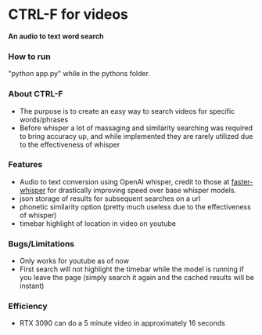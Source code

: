 # CTRL-F for videos
**An audio to text word search**

### How to run
"python app.py" while in the pythons folder.

### About CTRL-F
* The purpose is to create an easy way to search videos for specific words/phrases
* Before whisper a lot of massaging and similarity searching was required to bring accuracy up, and while implemented they are rarely utilized due to the effectiveness of whisper

### Features
* Audio to text conversion using OpenAI whisper, credit to those at [faster-whisper](https://github.com/SYSTRAN/faster-whisper) for drastically improving speed over base whisper models.
* json storage of results for subsequent searches on a url
* phonetic similarity option (pretty much useless due to the effectiveness of whisper)
* timebar highlight of location in video on youtube

### Bugs/Limitations
* Only works for youtube as of now
* First search will not highlight the timebar while the model is running if you leave the page (simply search it again and the cached results will be instant)



### Efficiency
* RTX 3090 can do a 5 minute video in approximately 16 seconds
